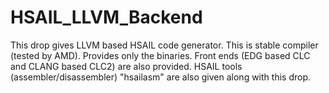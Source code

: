 HSAIL_LLVM_Backend
==================

This drop gives LLVM based HSAIL code generator. This is stable compiler (tested by AMD).
Provides only the binaries. Front ends (EDG based CLC and CLANG based CLC2) are also provided.
HSAIL tools (assembler/disassembler) "hsailasm" are also given along with this drop.

